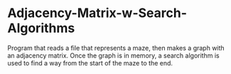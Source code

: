 # Adjacency-Matrix-w-Search-Algorithms
Program that reads a file that represents a maze, then makes a graph with an adjacency matrix.  Once the graph is in memory, a search algorithm is used to find a way from the start of the maze to the end.
